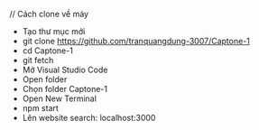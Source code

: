 // Cách clone về máy
- Tạo thư mục mới
- git clone https://github.com/tranquangdung-3007/Captone-1
- cd Captone-1
- git fetch
- Mở Visual Studio Code
- Open folder
- Chọn folder Captone-1
- Open New Terminal
- npm start
- Lên website search: localhost:3000
